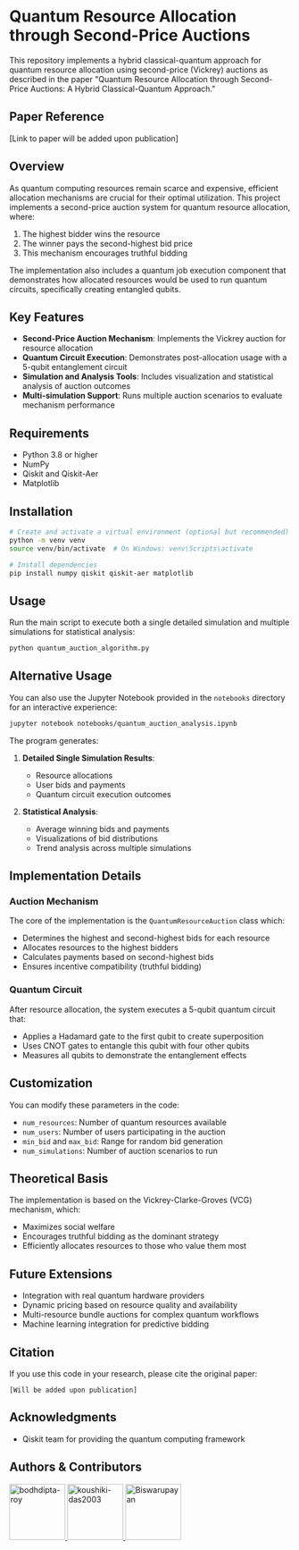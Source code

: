 # Quantum Resource Allocation through Second-Price Auctions

This repository implements a hybrid classical-quantum approach for quantum resource allocation using second-price (Vickrey) auctions as described in the paper "Quantum Resource Allocation through Second-Price Auctions: A Hybrid Classical-Quantum Approach."

## Paper Reference

[Link to paper will be added upon publication]

## Overview

As quantum computing resources remain scarce and expensive, efficient allocation mechanisms are crucial for their optimal utilization. This project implements a second-price auction system for quantum resource allocation, where:

1. The highest bidder wins the resource
2. The winner pays the second-highest bid price
3. This mechanism encourages truthful bidding

The implementation also includes a quantum job execution component that demonstrates how allocated resources would be used to run quantum circuits, specifically creating entangled qubits.

## Key Features

- **Second-Price Auction Mechanism**: Implements the Vickrey auction for resource allocation
- **Quantum Circuit Execution**: Demonstrates post-allocation usage with a 5-qubit entanglement circuit
- **Simulation and Analysis Tools**: Includes visualization and statistical analysis of auction outcomes
- **Multi-simulation Support**: Runs multiple auction scenarios to evaluate mechanism performance

## Requirements

- Python 3.8 or higher
- NumPy
- Qiskit and Qiskit-Aer
- Matplotlib

## Installation

```bash
# Create and activate a virtual environment (optional but recommended)
python -m venv venv
source venv/bin/activate  # On Windows: venv\Scripts\activate

# Install dependencies
pip install numpy qiskit qiskit-aer matplotlib
```

## Usage

Run the main script to execute both a single detailed simulation and multiple simulations for statistical analysis:

```bash
python quantum_auction_algorithm.py
```
## Alternative Usage

You can also use the Jupyter Notebook provided in the `notebooks` directory for an interactive experience:

```bash
jupyter notebook notebooks/quantum_auction_analysis.ipynb
```

The program generates:

1. **Detailed Single Simulation Results**:
   - Resource allocations
   - User bids and payments
   - Quantum circuit execution outcomes

2. **Statistical Analysis**:
   - Average winning bids and payments
   - Visualizations of bid distributions
   - Trend analysis across multiple simulations

## Implementation Details

### Auction Mechanism

The core of the implementation is the `QuantumResourceAuction` class which:
- Determines the highest and second-highest bids for each resource
- Allocates resources to the highest bidders
- Calculates payments based on second-highest bids
- Ensures incentive compatibility (truthful bidding)

### Quantum Circuit

After resource allocation, the system executes a 5-qubit quantum circuit that:
- Applies a Hadamard gate to the first qubit to create superposition
- Uses CNOT gates to entangle this qubit with four other qubits
- Measures all qubits to demonstrate the entanglement effects

## Customization

You can modify these parameters in the code:
- `num_resources`: Number of quantum resources available
- `num_users`: Number of users participating in the auction
- `min_bid` and `max_bid`: Range for random bid generation
- `num_simulations`: Number of auction scenarios to run

## Theoretical Basis

The implementation is based on the Vickrey-Clarke-Groves (VCG) mechanism, which:
- Maximizes social welfare
- Encourages truthful bidding as the dominant strategy
- Efficiently allocates resources to those who value them most

## Future Extensions

- Integration with real quantum hardware providers
- Dynamic pricing based on resource quality and availability
- Multi-resource bundle auctions for complex quantum workflows
- Machine learning integration for predictive bidding

## Citation

If you use this code in your research, please cite the original paper:

```
[Will be added upon publication]
```

## Acknowledgments

- Qiskit team for providing the quantum computing framework

## Authors & Contributors

<a href="https://github.com/bodhdipta-roy">
  <img src="https://avatars.githubusercontent.com/bodhdipta-roy" width="100px;" alt="bodhdipta-roy"/>
</a>

<a href="https://github.com/koushiki-das2003">
  <img src="https://avatars.githubusercontent.com/koushiki-das2003" width="100px;" alt="koushiki-das2003"/>
</a>

<a href="https://github.com/Biswarupayan">
  <img src="https://avatars.githubusercontent.com/Biswarupayan" width="100px;" alt="Biswarupayan"/>
</a>


